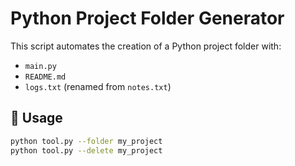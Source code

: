 # Python Project Folder Generator

This script automates the creation of a Python project folder with:

- `main.py`
- `README.md`
- `logs.txt` (renamed from `notes.txt`)

## 🚀 Usage

```bash
python tool.py --folder my_project
python tool.py --delete my_project
```
